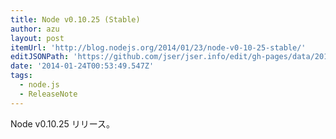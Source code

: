 ```yaml
---
title: Node v0.10.25 (Stable)
author: azu
layout: post
itemUrl: 'http://blog.nodejs.org/2014/01/23/node-v0-10-25-stable/'
editJSONPath: 'https://github.com/jser/jser.info/edit/gh-pages/data/2014/01/index.json'
date: '2014-01-24T00:53:49.547Z'
tags:
  - node.js
  - ReleaseNote
---
```

Node v0.10.25 リリース。

